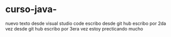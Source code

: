 # curso-java-

nuevo texto desde visual studio code
escribo desde git hub
escribo por 2da vez desde git hub
escribo por 3era vez
estoy precticando mucho
